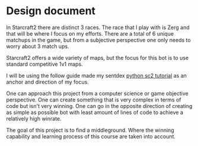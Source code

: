 # Design document

In Starcraft2 there are distinct 3 races. The race that I play with is Zerg and that will be where I focus on my efforts. There are a total of 6
unique matchups in the game, but from a subjective perspective one only needs to worry about 3 match ups. 

Starcraft2 offers a wide variety of maps, but the focus for this bot is to use standard competitive 1v1 maps. 

I will be using the follow guide made my sentdex [python sc2 tutorial](https://pythonprogramming.net/starcraft-ii-ai-python-sc2-tutorial/) 
as an anchor and direction of my focus. 

One can approach this project from a computer science or game objective perspective. One can create something that is very complex in terms of
code but isn't very winning. One can go in the opposite direction of creating as simple as possible bot with least amount of lines of code
to achieve a relatively high winrate. 

The goal of this project is to find a middleground. Where the winning capability and learning process of this course are taken into account. 



